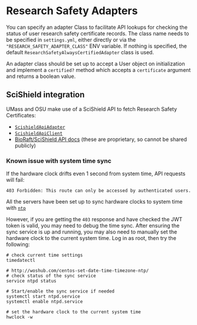 # Research Safety Adapters

You can specify an adapter Class to facilitate API lookups for checking the status of user research safety certificate records.  The class name needs to be specified in `settings.yml`, either directly or via the `"RESEARCH_SAFETY_ADAPTER_CLASS"` ENV variable.
If nothing is specified, the default `ResearchSafetyAlwaysCertifiedAdapter` class is used.

An adapter class should be set up to accept a User object on initialization and implement a `certified?` method which accepts a `certificate` argument and returns a boolean value.

## SciShield integration

UMass and OSU make use of a SciShield API to fetch Research Safety Certificates:

* [`ScishieldApiAdapter`](../app/services/research_safety_adapters/scishield_api_adapter.rb)
* [`ScishieldApiClient`](../app/services/research_safety_adapters/scishield_api_client.rb)
* [BioRaft/SciShield API docs](https://pm.tablexi.com/issues/160883) (these are proprietary, so cannot be shared publicly)

### Known issue with system time sync

If the hardware clock drifts even 1 second from system time, API requests will fail:

```
403 Forbidden: This route can only be accessed by authenticated users.
```

All the servers have been set up to sync hardware clocks to system time with [`ntp`](https://thebackroomtech.com/2019/01/17/configure-centos-to-sync-with-ntp-time-servers/)


However, if you are getting the `403` response and have checked the JWT token is valid, you may need to debug the time sync.  After ensuring the sync service is up and running, you may also need to manually set the hardware clock to the current system time.  Log in as root, then try the following:

```
# check current time settings
timedatectl

# http://woshub.com/centos-set-date-time-timezone-ntp/
# check status of the sync service
service ntpd status

# Start/enable the sync service if needed
systemctl start ntpd.service
systemctl enable ntpd.service

# set the hardware clock to the current system time
hwclock -w
```
